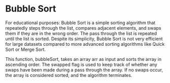 # Bubble Sort

For educational purposes: Bubble Sort is a simple sorting algorithm that repeatedly steps through the list, compares adjacent elements, and swaps them if they are in the wrong order. The pass through the list is repeated until the list is sorted. Despite its simplicity, Bubble Sort is not very efficient for large datasets compared to more advanced sorting algorithms like Quick Sort or Merge Sort.

This function, bubbleSort, takes an array arr as input and sorts the array in ascending order. The swapped flag is used to keep track of whether any swaps have been made during a pass through the array. If no swaps occur, the array is considered sorted, and the algorithm terminates.